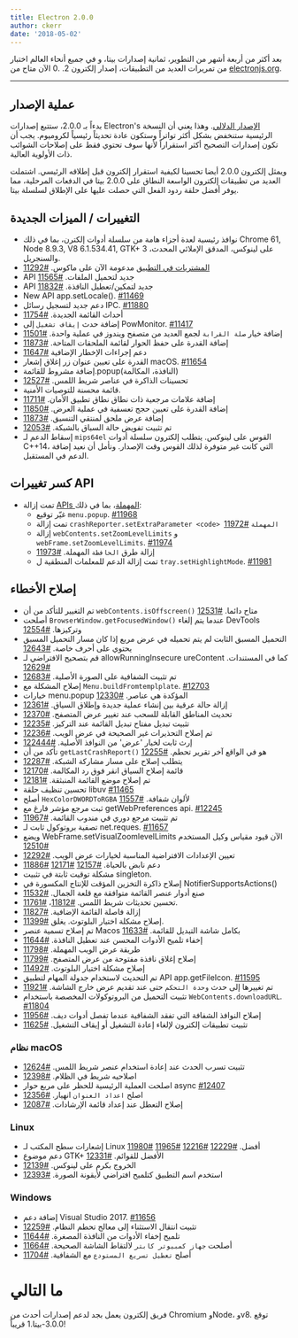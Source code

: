 ```yaml
---
title: Electron 2.0.0
author: ckerr
date: '2018-05-02'
---
```


بعد أكثر من أربعة أشهر من التطوير، ثمانية إصدارات بيتا، و في جميع أنحاء العالم اختبار من تمريرات العديد من التطبيقات، إصدار إلكترون 2. .0 الآن متاح من [electronjs.org](https://electronjs.org/).

---

## عملية الإصدار

بدءاً بـ 2.0.0، ستتبع إصدارات Electron's [الإصدار الدلالي](https://electronjs.org/blog/electron-2-semantic-boogaloo). وهذا يعني أن النسخة الرئيسية ستنخفض بشكل أكثر تواتراً وستكون عادة تحديثاً رئيسياً لكروميوم. يجب أن تكون إصدارات التصحيح أكثر استقراراً لأنها سوف تحتوي فقط على إصلاحات الشوائب ذات الأولوية العالية.

ويمثل إلكترون 2.0.0 أيضا تحسينا لكيفية استقرار إلكترون قبل إطلاقه الرئيسي. اشتملت العديد من تطبيقات إلكترون الواسعة النطاق على 2.0.0 بيتا في الدفعات المرحلية، مما يوفر أفضل حلقة ردود الفعل التي حصلت عليها على الإطلاق لسلسلة بيتا.

## التغييرات / الميزات الجديدة

 * نوافذ رئيسية لعدة أجزاء هامة من سلسلة أدوات إلكترن، بما في ذلك Chrome 61, Node 8.9.3, V8 6.1.534.41, GTK+ 3 على لينوكس، المدقق الإملائي المحدث، والسنجريل.
 * [المشتريات في التطبيق](https://electronjs.org/blog/in-app-purchases) مدعومة الآن على ماكوس. [#11292](https://github.com/electron/electron/pull/11292)
 * API جديد لتحميل الملفات. [#11565](https://github.com/electron/electron/pull/11565)
 * API جديد لتمكين/تعطيل النافذة. [#11832](https://github.com/electron/electron/pull/11832)
 * New API app.setLocale(). [#11469](https://github.com/electron/electron/pull/11469)
 * دعم جديد لتسجيل رسائل IPC. [#11880](https://github.com/electron/electron/pull/11880)
 * أحداث القائمة الجديدة. [#11754](https://github.com/electron/electron/pull/11754)
 * إضافة حدث `إيقاف تشغيل` إلى PowMonitor. [#11417](https://github.com/electron/electron/pull/11417)
 * إضافة خيار `صلة القرابة` لجمع العديد من متصفح ويندوز في عملية واحدة. [#11501](https://github.com/electron/electron/pull/11501)
 * إضافة القدرة على حفظ الحوار لقائمة الملحقات المتاحة. [#11873](https://github.com/electron/electron/pull/11873)
 * دعم إجراءات الإخطار الإضافية [#11647](https://github.com/electron/electron/pull/11647)
 * القدرة على تعيين عنوان زر إغلاق إشعار macOS. [#11654](https://github.com/electron/electron/pull/11654)
 * إضافة مشروط للقائمة.popup(النافذة، المكالمة)
 * تحسينات الذاكرة في عناصر شريط اللمس. [#12527](https://github.com/electron/electron/pull/12527)
 * قائمة محسنة للتوصيات الأمنية.
 * إضافة علامات مرجعية ذات نطاق نطاق تطبيق الأمان. [#11711](https://github.com/electron/electron/pull/11711)
 * إضافة القدرة على تعيين حجج تعسفية في عملية العرض. [#11850](https://github.com/electron/electron/pull/11850)
 * إضافة عرض ملحق لمنتقي التنسيق. [#11873](https://github.com/electron/electron/pull/11873)
 * تم تثبيت تفويض حالة السباق بالشبكة. [#12053](https://github.com/electron/electron/pull/12053)
 * إسقاط الدعم لـ `mips64el` القوس على لينوكس. يتطلب إلكترون سلسلة أدوات C++14، التي كانت غير متوفرة لذلك القوس وقت الإصدار. ونأمل أن نعيد إضافة الدعم في المستقبل.

## كسر تغييرات API

 * تمت إزالة [APIs المهملة](https://github.com/electron/electron/blob/v2.0.0-beta.8/docs/tutorial/planned-breaking-changes.md)، بما في ذلك:
   * غيّر توقيع `menu.popup`. [#11968](https://github.com/electron/electron/pull/11968)
   * تمت إزالة `crashReporter.setExtraParameter <code> المهملة` [#11972](https://github.com/electron/electron/pull/11972)
   * إزالة `webContents.setZoomLevelLimits` و `webFrame.setZoomLevelLimits`. [#11974](https://github.com/electron/electron/pull/11974)
   * إزالة طرق `الحافظة` المهملة. [#11973](https://github.com/electron/electron/pull/11973)
   * تمت إزالة الدعم للمعلمات المنطقية ل `tray.setHighlightMode`. [#11981](https://github.com/electron/electron/pull/11981)

## إصلاح الأخطاء

 * تم التغيير للتأكد من أن `webContents.isOffscreen()` متاح دائما. [#12531](https://github.com/electron/electron/pull/12531)
 * أصلحت `BrowserWindow.getFocusedWindow()` عندما يتم إلغاء DevTools وتركيزها. [#12554](https://github.com/electron/electron/pull/12554)
 * التحميل المسبق الثابت لم يتم تحميله في عرض مربع إذا كان مسار التحميل المسبق يحتوي على أحرف خاصة. [#12643](https://github.com/electron/electron/pull/12643)
 * قم بتصحيح الافتراضي لـ allowRunningInsecure ureContent كما في المستندات. [#12629](https://github.com/electron/electron/pull/12629)
 * تم تثبيت الشفافية على الصورة الأصلية. [#12683](https://github.com/electron/electron/pull/12683)
 * إصلاح المشكلة مع `Menu.buildFromtemplplate`. [#12703](https://github.com/electron/electron/pull/12703)
 * خيارات menu.popup المؤكدة هي عناصر. [#12330](https://github.com/electron/electron/pull/12330)
 * إزالة حالة عرقية بين إنشاء عملية جديدة وإطلاق السياق. [#12361](https://github.com/electron/electron/pull/12361)
 * تحديث المناطق القابلة للسحب عند تغيير عرض المتصفح. [#12370](https://github.com/electron/electron/pull/12370)
 * تثبيت تبديل مفتاح تبديل القائمة عند التركيز. [#12235](https://github.com/electron/electron/pull/12235)
 * تم إصلاح التحذيرات غير الصحيحة في عرض الويب. [#12236](https://github.com/electron/electron/pull/12236)
 * إرث ثابت لخيار 'عرض' من النوافذ الأصلية. [#122444](https://github.com/electron/electron/pull/122444)
 * تأكد من أن `getLastCrashReport()` هو في الواقع آخر تقرير تحطم. [#12255](https://github.com/electron/electron/pull/12255)
 * يتطلب إصلاح على مسار مشاركة الشبكة. [#12287](https://github.com/electron/electron/pull/12287)
 * قائمة إصلاح السياق انقر فوق رد المكالمة. [#12170](https://github.com/electron/electron/pull/12170)
 * تم إصلاح موضع القائمة المنبثقة. [#12181](https://github.com/electron/electron/pull/12181)
 * تحسين تنظيف حلقة libuv [#11465](https://github.com/electron/electron/pull/11465)
 * أصلح `HexColorDWORDToRGBA` لألوان شفافة. [#11557](https://github.com/electron/electron/pull/11557)
 * ثبت مرجع مؤشر فارغ مع getWebPreferences api. [#12245](https://github.com/electron/electron/pull/12245)
 * تم تثبيت مرجع دوري في مندوب القائمة. [#11967](https://github.com/electron/electron/pull/11967)
 * تصفية بروتوكول ثابت لـ net.reques. [#11657](https://github.com/electron/electron/pull/11657)
 * ويضع WebFrame.setVisualZoomlevelLimits الآن قيود مقياس وكيل المستخدم [#12510](https://github.com/electron/electron/pull/12510)
 * تعيين الإعدادات الافتراضية المناسبة لخيارات عرض الويب. [#12292](https://github.com/electron/electron/pull/12292)
 * دعم نابض بالحياة. [#12157](https://github.com/electron/electron/pull/12157) [#12171](https://github.com/electron/electron/pull/12171) [#11886](https://github.com/electron/electron/pull/11886)
 * مشكلة توقيت ثابتة في تثبيت singleton.
 * إصلاح ذاكرة التخزين المؤقت للإنتاج المكسورة في NotifierSupportsActions()
 * صنع أدوار عنصر القائمة متوافقة مع قلعة الجمال. [#11532](https://github.com/electron/electron/pull/11532)
 * تحسين تحديثات شريط اللمس. [#11812](https://github.com/electron/electron/pull/11812)، [#11761](https://github.com/electron/electron/pull/11761).
 * إزالة فاصلة القائمة الإضافية. [#11827](https://github.com/electron/electron/pull/11827)
 * إصلاح مشكلة اختيار البلوتوث. يغلق [#11399](https://github.com/electron/electron/pull/11399).
 * تم إصلاح تسمية عنصر Macos بكامل شاشة التبديل للقائمة. [#11633](https://github.com/electron/electron/pull/11633)
 * إخفاء تلميح الأدوات المحسن عند تعطيل النافذة. [#11644](https://github.com/electron/electron/pull/11644)
 * طريقة عرض الويب المهملة. [#11798](https://github.com/electron/electron/pull/11798)
 * إصلاح إغلاق نافذة مفتوحة من عرض المتصفح. [#11799](https://github.com/electron/electron/pull/11799)
 * إصلاح مشكلة اختيار البلوتوث. [#11492](https://github.com/electron/electron/pull/11492)
 * تم التحديث لاستخدام جدولة المهام لتطبيق API app.getFileIcon. [#11595](https://github.com/electron/electron/pull/11595)
 * تم تغييرها إلى حدث `وحدة التحكم` حتى عند تقديم عرض خارج الشاشة. [#11921](https://github.com/electron/electron/pull/11921)
 * تثبيت التحميل من البروتوكولات المخصصة باستخدام `WebContents.downloadURL`. [#11804](https://github.com/electron/electron/pull/11804)
 * إصلاح النوافذ الشفافة التي تفقد الشفافية عندما تفصل أدوات ديف. [#11956](https://github.com/electron/electron/pull/11956)
 * تثبيت تطبيقات إلكترون لإلغاء إعادة التشغيل أو إيقاف التشغيل. [#11625](https://github.com/electron/electron/pull/11625)

### نظام macOS
 * تثبيت تسرب الحدث عند إعادة استخدام عنصر شريط اللمس. [#12624](https://github.com/electron/electron/pull/12624)
 * اصلاحيه شريط في الظلام. [#12398](https://github.com/electron/electron/pull/12398)
 * اصلحت العملية الرئيسية للحظر على مربع حوار async [#12407](https://github.com/electron/electron/pull/12407)
 * اصلح `اعداد العنوان` انهيار. [#12356](https://github.com/electron/electron/pull/12356)
 * إصلاح التعطل عند إعداد قائمة الإرشادات. [#12087](https://github.com/electron/electron/pull/12087)

### Linux
 * إشعارات سطح المكتب لـ Linux أفضل. [#12229](https://github.com/electron/electron/pull/12229) [#12216](https://github.com/electron/electron/pull/12216) [#11965](https://github.com/electron/electron/pull/11965) [#11980](https://github.com/electron/electron/pull/11980)
 * دعم موضوع GTK+ الأفضل للقوائم. [#12331](https://github.com/electron/electron/pull/12331)
 * الخروج بكرم على لينوكس. [#12139](https://github.com/electron/electron/pull/12139)
 * استخدم اسم التطبيق كتلميح افتراضي لأيقونة الصورة. [#12393](https://github.com/electron/electron/pull/12393)

### Windows
 * إضافة دعم Visual Studio 2017. [#11656](https://github.com/electron/electron/pull/11656)
 * تثبيت انتقال الاستثناء إلى معالج تحطم النظام. [#12259](https://github.com/electron/electron/pull/12259)
 * تلميح إخفاء الأدوات من النافذة المصغرة. [#11644](https://github.com/electron/electron/pull/11644)
 * أصلحت `جهاز كمبيوتر كابتر` لالتقاط الشاشة الصحيحة. [#11664](https://github.com/electron/electron/pull/11664)
 * أصلح `تعطيل تسريع المستودع` مع الشفافية. [#11704](https://github.com/electron/electron/pull/11704)

# ما التالي

فريق إلكترون يعمل بجد لدعم إصدارات أحدث من Chromium وNode، وv8. توقع 3.0.0-بيتا.1 قريباً!
